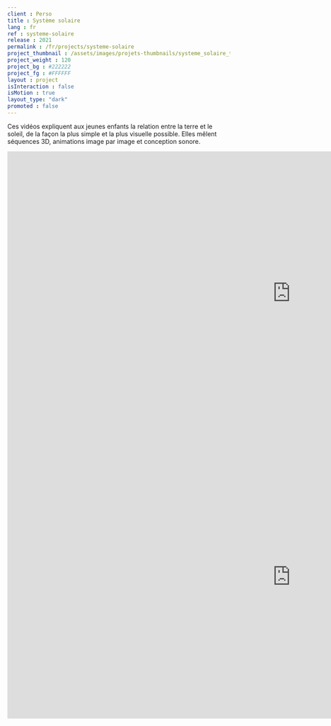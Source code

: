 ```yaml
---
client : Perso
title : Système solaire
lang : fr
ref : systeme-solaire
release : 2021
permalink : /fr/projects/systeme-solaire
project_thumbnail : /assets/images/projets-thumbnails/systeme_solaire_thumb.webp
project_weight : 120
project_bg : #222222
project_fg : #FFFFFF
layout : project
isInteraction : false
isMotion : true
layout_type: "dark"
promoted : false
---
```

Ces vidéos expliquent aux jeunes enfants la relation entre la terre et le soleil, de la façon la plus simple et la plus visuelle possible. Elles mêlent séquences 3D, animations image par image et conception sonore.

<iframe src="https://player.vimeo.com/video/549577488" width="1280" height="640" frameborder="0" allow="autoplay; fullscreen" allowfullscreen class="vimeo-insert"></iframe>

<iframe src="https://player.vimeo.com/video/549577511" width="1280" height="640" frameborder="0" allow="autoplay; fullscreen" allowfullscreen class="vimeo-insert"></iframe>

